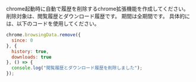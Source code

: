 chrome起動時に自動で履歴を削除するchrome拡張機能を作成してください。
削除対象は、閲覧履歴とダウンロード履歴です。
期間は全期間です。
具体的には、以下のコードを使用してください。

```js
chrome.browsingData.remove({
  since: 0
}, {
  history: true,
  downloads: true
}, () => {
  console.log("閲覧履歴とダウンロード履歴を削除しました");
});
```
